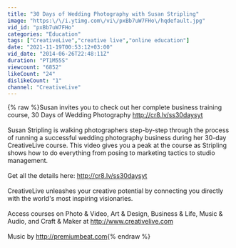 ```yaml
---
title: "30 Days of Wedding Photography with Susan Stripling"
image: "https:\/\/i.ytimg.com\/vi\/pxBb7uW7FHo\/hqdefault.jpg"
vid_id: "pxBb7uW7FHo"
categories: "Education"
tags: ["CreativeLive","creative live","online education"]
date: "2021-11-19T00:53:12+03:00"
vid_date: "2014-06-26T22:48:11Z"
duration: "PT1M55S"
viewcount: "6852"
likeCount: "24"
dislikeCount: "1"
channel: "CreativeLive"
---
```

{% raw %}Susan invites you to check out her complete business training course, 30 Days of Wedding Photography <a rel="nofollow" target="blank" href="http://cr8.lv/ss30daysyt">http://cr8.lv/ss30daysyt</a><br /><br />Susan Stripling is walking photographers step-by-step through the process of running a successful wedding photography business during her 30-day CreativeLive course. This video gives you a peak at the course as Stripling shows how to do everything from posing to marketing tactics to studio management.<br /><br />Get all the details here: <a rel="nofollow" target="blank" href="http://cr8.lv/ss30daysyt">http://cr8.lv/ss30daysyt</a><br /><br />CreativeLive unleashes your creative potential by connecting you directly with the world's most inspiring visionaries. <br /><br />Access courses on Photo &amp; Video, Art &amp; Design, Business &amp; Life, Music &amp; Audio, and Craft &amp; Maker at <a rel="nofollow" target="blank" href="http://www.creativelive.com">http://www.creativelive.com</a><br /><br />Music by <a rel="nofollow" target="blank" href="http://premiumbeat.com">http://premiumbeat.com</a>{% endraw %}
